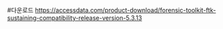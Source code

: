 #다운로드
https://accessdata.com/product-download/forensic-toolkit-ftk-sustaining-compatibility-release-version-5.3.13

